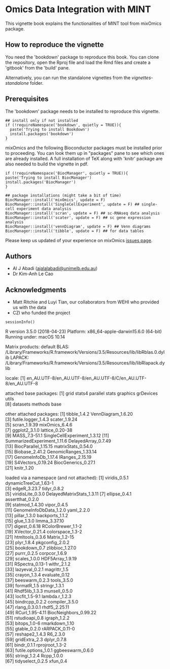 # Omics Data Integration with **MINT**

This vignette book explains the functionalities of MINT tool from mixOmics package.

## How to reproduce the vignette

You need the 'bookdown' package to reproduce this book. You can clone the repository, open the Rproj file and load the Rmd files and create a 'gitbook' from the 'build' pane. 

Alternatively, you can run the standalone vignettes from the *vignettes-standalone* folder.

## Prerequisites

The 'bookdown' package needs to be installed to reproduce this vignette.

```
## install only if not installed
if (!requireNamespace('bookdown', quietly = TRUE)){
  paste('Trying to install Bookdown')
  install.packages('bookdown')
}
```

mixOmics and the following Bioconductor packages must be installed prior to proceeding. You can look them up in "packages" pane to see which ones are already installed. A full installation of TeX along with 'knitr' package are also needed to build the vignette in pdf.
```
if (!requireNamespace('BiocManager', quietly = TRUE)){
paste('Trying to install BiocManager')
install.packages('BiocManager')
}

## package installations (might take a bit of time)
BiocManager::install('mixOmics', update = F)
BiocManager::install('SingleCellExperiment', update = F) ## single-cell experiment data analysis
BiocManager::install('scran', update = F) ## sc-RNAseq data analysis
BiocManager::install('scater', update = F) ## sc gene expression analysis
BiocManager::install('vennDiagram', update = F) ## Venn diagrams
BiocManager::install('tibble', update = F) ## for data tables
```
Please keep us updated of your experience on mixOmics [issues page](https://bitbucket.org/klecao/package-mixomics/issues).

## Authors

* Al J Abadi (ajalalabadi@unimelb.edu.au)
* Dr Kim-Anh Le Cao

## Acknowledgments

* Matt Ritchie and Luyi Tian, our collaborators from WEHI who provided us with the data
* CZI who funded the project

```
sessionInfo()
```

R version 3.5.0 (2018-04-23)
Platform: x86_64-apple-darwin15.6.0 (64-bit)
Running under: macOS  10.14

Matrix products: default
BLAS: /Library/Frameworks/R.framework/Versions/3.5/Resources/lib/libRblas.0.dylib
LAPACK: /Library/Frameworks/R.framework/Versions/3.5/Resources/lib/libRlapack.dylib

locale:
[1] en_AU.UTF-8/en_AU.UTF-8/en_AU.UTF-8/C/en_AU.UTF-8/en_AU.UTF-8

attached base packages:
 [1] grid      stats4    parallel  stats     graphics  grDevices utils    
 [8] datasets  methods   base     

other attached packages:
 [1] tibble_1.4.2                VennDiagram_1.6.20         
 [3] futile.logger_1.4.3         scater_1.9.24              
 [5] scran_1.9.39                mixOmics_6.4.6             
 [7] ggplot2_3.1.0               lattice_0.20-38            
 [9] MASS_7.3-51.1               SingleCellExperiment_1.3.12
[11] SummarizedExperiment_1.11.6 DelayedArray_0.7.49        
[13] BiocParallel_1.15.15        matrixStats_0.54.0         
[15] Biobase_2.41.2              GenomicRanges_1.33.14      
[17] GenomeInfoDb_1.17.4         IRanges_2.15.19            
[19] S4Vectors_0.19.24           BiocGenerics_0.27.1        
[21] knitr_1.20                 

loaded via a namespace (and not attached):
 [1] viridis_0.5.1             dynamicTreeCut_1.63-1    
 [3] edgeR_3.23.7              tidyr_0.8.2              
 [5] viridisLite_0.3.0         DelayedMatrixStats_1.3.11
 [7] ellipse_0.4.1             assertthat_0.2.0         
 [9] statmod_1.4.30            vipor_0.4.5              
[11] GenomeInfoDbData_1.2.0    yaml_2.2.0               
[13] pillar_1.3.0              backports_1.1.2          
[15] glue_1.3.0                limma_3.37.10            
[17] digest_0.6.18             RColorBrewer_1.1-2       
[19] XVector_0.21.4            colorspace_1.3-2         
[21] htmltools_0.3.6           Matrix_1.2-15            
[23] plyr_1.8.4                pkgconfig_2.0.2          
[25] bookdown_0.7              zlibbioc_1.27.0          
[27] purrr_0.2.5               corpcor_1.6.9            
[29] scales_1.0.0              HDF5Array_1.9.19         
[31] RSpectra_0.13-1           withr_2.1.2              
[33] lazyeval_0.2.1            magrittr_1.5             
[35] crayon_1.3.4              evaluate_0.12            
[37] beeswarm_0.2.3            tools_3.5.0              
[39] formatR_1.5               stringr_1.3.1            
[41] Rhdf5lib_1.3.3            munsell_0.5.0            
[43] locfit_1.5-9.1            lambda.r_1.2.3           
[45] bindrcpp_0.2.2            compiler_3.5.0           
[47] rlang_0.3.0.1             rhdf5_2.25.11            
[49] RCurl_1.95-4.11           BiocNeighbors_0.99.22    
[51] rstudioapi_0.8            igraph_1.2.2             
[53] bitops_1.0-6              rmarkdown_1.10           
[55] gtable_0.2.0              rARPACK_0.11-0           
[57] reshape2_1.4.3            R6_2.3.0                 
[59] gridExtra_2.3             dplyr_0.7.8              
[61] bindr_0.1.1               rprojroot_1.3-2          
[63] futile.options_1.0.1      ggbeeswarm_0.6.0         
[65] stringi_1.2.4             Rcpp_1.0.0               
[67] tidyselect_0.2.5          xfun_0.4                 
